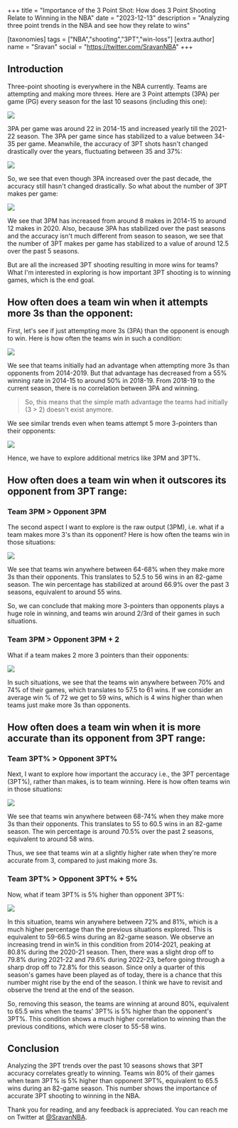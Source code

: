 +++
title = "Importance of the 3 Point Shot: How does 3 Point Shooting Relate to Winning in the NBA"
date = "2023-12-13"
description = "Analyzing three point trends in the NBA and see how they relate to wins"

[taxonomies]
tags = ["NBA","shooting","3PT","win-loss"]
[extra.author]
name = "Sravan"
social = "https://twitter.com/SravanNBA"
+++

## Introduction
Three-point shooting is everywhere in the NBA currently. Teams are attempting and making more threes. Here are 3 Point attempts (3PA) per game (PG) every season for the last 10 seasons (including this one):

![](./nba_3pt_winning_1.png)

<!-- <img src="./nba_3pt_winning_1.png" width="500" height="400"> -->

3PA per game was around 22 in 2014-15 and increased yearly till the 2021-22 season. The 3PA per game since has stabilized to a value between 34-35 per game. Meanwhile, the accuracy of 3PT shots hasn't changed drastically over the years, fluctuating between 35 and 37%:

![](./nba_3pt_winning_2.png)

<!-- <img src="./nba_3pt_winning_2.png" width="500" height="400"> -->

So, we see that even though 3PA increased over the past decade, the accuracy still hasn't changed drastically. So what about the number of 3PT makes per game:

![](./nba_3pt_winning_3.png)

<!-- <img src="./nba_3pt_winning_3.png" width="500" height="400"> -->

We see that 3PM has increased from around 8 makes in 2014-15 to around 12 makes in 2020. Also, because 3PA has stabilized over the past seasons and the accuracy isn't much different from season to season, we see that the number of 3PT makes per game has stabilized to a value of around 12.5 over the past 5 seasons.

But are all the increased 3PT shooting resulting in more wins for teams? What I'm interested in exploring is how important 3PT shooting is to winning games, which is the end goal.

## How often does a team win when it attempts more 3s than the opponent:
First, let's see if just attempting more 3s (3PA) than the opponent is enough to win. Here is how often the teams win in such a condition:

![](./nba_3pt_winning_4.png)

<!-- <img src="./nba_3pt_winning_4.png" width="500" height="400"> -->

We see that teams initially had an advantage when attempting more 3s than opponents from 2014-2019. But that advantage has decreased from a 55% winning rate in 2014-15 to around 50% in 2018-19. From 2018-19 to the current season, there is no correlation between 3PA and winning.
> So, this means that the simple math advantage the teams had initially (3 > 2) doesn't exist anymore. 
 
We see similar trends even when teams attempt 5 more 3-pointers than their opponents:

![](./nba_3pt_winning_5.png)

<!-- <img src="./nba_3pt_winning_5.png" width="500" height="400"> -->

Hence, we have to explore additional metrics like 3PM and 3PT%.

## How often does a team win when it outscores its opponent from 3PT range:
### Team 3PM > Opponent 3PM
The second aspect I want to explore is the raw output (3PM), i.e. what if a team makes more 3's than its opponent? Here is how often the teams win in those situations:

![](./nba_3pt_winning_6.png)

<!-- <img src="./nba_3pt_winning_6.png" width="500" height="400"> -->

We see that teams win anywhere between 64-68% when they make more 3s than their opponents. This translates to 52.5 to 56 wins in an 82-game season. The win percentage has stabilized at around 66.9% over the past 3 seasons, equivalent to around 55 wins.

So, we can conclude that making more 3-pointers than opponents plays a huge role in winning, and teams win around 2/3rd of their games in such situations.

### Team 3PM > Opponent 3PM + 2
What if a team makes 2 more 3 pointers than their opponents:

![](./nba_3pt_winning_7.png)

<!-- <img src="./nba_3pt_winning_7.png" width="500" height="400"> -->

In such situations, we see that the teams win anywhere between 70% and 74% of their games, which translates to 57.5 to 61 wins. If we consider an average win % of 72 we get to 59 wins, which is 4 wins higher than when teams just make more 3s than opponents. 

## How often does a team win when it is more accurate than its opponent from 3PT range:
### Team 3PT% > Opponent 3PT%
Next, I want to explore how important the accuracy i.e., the 3PT percentage (3PT%), rather than makes, is to team winning. Here is how often teams win in those situations:

![](./nba_3pt_winning_8.png)

<!-- <img src="./nba_3pt_winning_8.png" width="500" height="400"> -->

We see that teams win anywhere between 68-74% when they make more 3s than their opponents. This translates to 55 to 60.5 wins in an 82-game season. The win percentage is around 70.5% over the past 2 seasons, equivalent to around 58 wins.

Thus, we see that teams win at a slightly higher rate when they're more accurate from 3, compared to just making more 3s.

### Team 3PT% > Opponent 3PT% + 5%
Now, what if team 3PT% is 5% higher than opponent 3PT%:

![](./nba_3pt_winning_9.png)

<!-- <img src="./nba_3pt_winning_9.png" width="500" height="400"> -->

In this situation, teams win anywhere between 72% and 81%, which is a much higher percentage than the previous situations explored. This is equivalent to 59-66.5 wins during an 82-game season. We observe an increasing trend in win% in this condition from 2014-2021, peaking at 80.8% during the 2020-21 season. Then, there was a slight drop off to 79.8% during 2021-22 and 79.6% during 2022-23, before going through a sharp drop off to 72.8% for this season. Since only a quarter of this season's games have been played as of today, there is a chance that this number might rise by the end of the season. I think we have to revisit and observe the trend at the end of the season.

So, removing this season, the teams are winning at around 80%, equivalent to 65.5 wins when the teams' 3PT% is 5% higher than the opponent's 3PT%. This condition shows a much higher correlation to winning than the previous conditions, which were closer to 55-58 wins.

## Conclusion

Analyzing the 3PT trends over the past 10 seasons shows that 3PT accuracy correlates greatly to winning. Teams win 80% of their games when team 3PT% is 5% higher than opponent 3PT%, equivalent to 65.5 wins during an 82-game season. This number shows the importance of accurate 3PT shooting to winning in the NBA.

Thank you for reading, and any feedback is appreciated. You can reach me on Twitter at [@SravanNBA](https://twitter.com/SravanNBA).